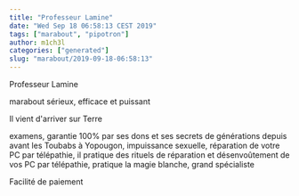 ```yaml
---
title: "Professeur Lamine"
date: "Wed Sep 18 06:58:13 CEST 2019"
tags: ["marabout", "pipotron"]
author: m1ch3l
categories: ["generated"]
slug: "marabout/2019-09-18-06:58:13"
---
```


Professeur Lamine

marabout sérieux, efficace et puissant

Il vient d'arriver sur Terre

examens, garantie 100% par ses dons et ses secrets de générations depuis avant les Toubabs à Yopougon, impuissance sexuelle, réparation de votre PC par télépathie, il pratique des rituels de réparation et désenvoûtement de vos PC par télépathie, pratique la magie blanche, grand spécialiste

Facilité de paiement

